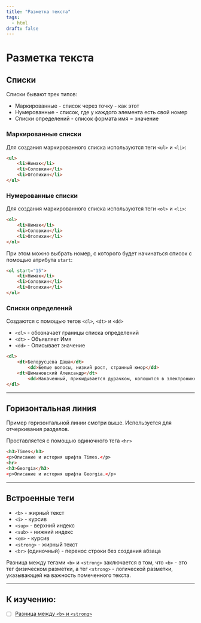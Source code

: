 ```yaml
---
title: "Разметка текста"
tags:
  - html
draft: false
---
```


# Разметка текста

## Списки

Списки бывают трех типов:
- Маркированные - список через точку - как этот
- Нумерованные - список, где у каждого элемента есть свой номер
- Списки определений - список формата имя = значение


### Маркированные списки
Для создания маркированного списка используются теги `<ul>` и `<li>`:
```html
<ul>
    <li>Нимак</li>
    <li>Соловкин</li>
    <li>Оголихин</li>
</ul>
```


### Нумерованные списки
Для создания маркированного списка используются теги `<ol>` и `<li>`:
```html
<ol>
    <li>Нимак</li>
    <li>Соловкин</li>
    <li>Оголихин</li>
</ol>
```

При этом можно выбрать номер, с которого будет начинаться список с помощью атрибута `start`:
```html
<ol start="15">
    <li>Нимак</li>
    <li>Соловкин</li>
    <li>Оголихин</li>
</ol>
```

### Списки определений
Создаются с помощью тегов `<dl>`, `<dt>` и `<dd>`

- `<dl>` - обозначает границы списка определений
- `<dt>` - Объявляет Имя
- `<dd>` - Описывает значение

```html
<dl>
    <dt>Белорусцева Даша</dt>
        <dd>Белые волосы, низкий рост, странный юмор</dd>
    <dt>Шимановский Александр</dt>
        <dd>Накаченный, прикидывается дурачком, копошится в электронике, химичит</dd>
</dl>
```

---
## Горизонтальная линия

Пример горизонтальной линии смотри выше. Используется для отчеркивания разделов.

Проставляется с помощью одиночного тега `<hr>`
```html
<h3>Times</h3>
<р>Описание и история шрифта Times.</р>
<hr>
<h3>Georgia</h3>
<р>Описание и история шрифта Georgia.</р>
```

---
## Встроенные теги

- `<b>` - жирный текст
- `<i>` - курсив
- `<sup>` - верхний индекс
- `<sub>` - нижний индекс
- `<em>` - курсив
- `<strong>` - жирный текст
- `<br>` (одиночный) - перенос строки без создания абзаца

Разница между тегами `<b>` и `<strong>` заключается в том, что `<b>` - это тег физическом разметки, а тег `<strong>` - логической разметки, указывающей на важность помеченного текста.


---
## К изучению:

- [ ] [Разница между `<b>` и `<strong>`](http://www.velizaratellalyan.com/seo/the-importance-of-bold-and-strong-tags-in-seo/)